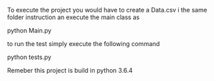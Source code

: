 To execute the project you would have to create a Data.csv i the same folder
instruction an execute the main class as

python Main.py

to run the test simply execute the following command

python tests.py

Remeber this project is build in python 3.6.4
